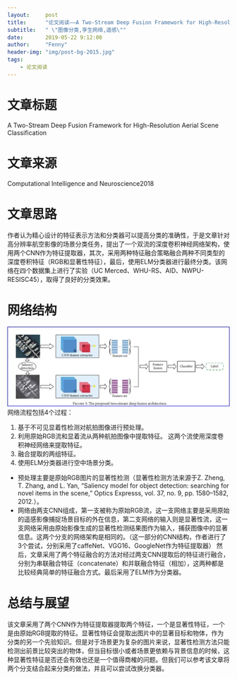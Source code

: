 ```yaml
---
layout:     post
title:      "论文阅读——A Two-Stream Deep Fusion Framework for High-Resolution Aerial Scene Classification"
subtitle:   " \"图像分类,孪生网络,遥感\""
date:       2019-05-22 9:12:00
author:     "Fenny"
header-img: "img/post-bg-2015.jpg"
tags:
    - 论文阅读
---
```


# 文章标题
A Two-Stream Deep Fusion Framework for High-Resolution Aerial Scene Classification

# 文章来源
Computational Intelligence and Neuroscience2018
# 文章思路
作者认为精心设计的特征表示方法和分类器可以提高分类的准确性，于是文章针对高分辨率航空影像的场景分类任务，提出了一个双流的深度卷积神经网络架构，使用两个CNN作为特征提取器，其次，采用两种特征融合策略融合两种不同类型的深度卷积特征（RGB和显著性特征），最后，使用ELM分类器进行最终分类。该网络在四个数据集上进行了实验（UC Merced、WHU-RS、AID、NWPU-RESISC45），取得了良好的分类效果。
# 网络结构
![tsdff](https://github.com/Fennyhhh/Fennyhhh.github.io/blob/master/paper_img/tsdff.jpg)
网络流程包括4个过程：
1. 基于不可见显着性检测对航拍图像进行预处理。
2. 利用原始RGB流和显着流从两种航拍图像中提取特征。 这两个流使用深度卷积神经网络来提取特征。
3. 融合提取的两组特征。
4. 使用ELM分类器进行空中场景分类。
* 预处理主要是原始RGB图片的显著性检测（显著性检测方法来源于Z. Zheng, T. Zhang, and L. Yan, “Saliency model for object detection: searching for novel items in the scene,” Optics Expresss, vol. 37, no. 9, pp. 1580–1582, 2012.）。
* 网络由两支CNN组成，第一支被称为原始RGB流，这一支网络主要是采用原始的遥感影像捕捉场景目标的外在信息，第二支网络的输入则是显著性流，这一支网络采用由原始影像生成的显著性检测结果图作为输入，捕获图像中的显著信息。这两个分支的网络架构是相同的。（这一部分的CNN结构，作者进行了3个尝试，分别采用了caffeNet、VGG16、GoogleNet作为特征提取器）
然后，文章采用了两个特征融合的方法对经过两支CNN提取后的特征进行融合，分别为串联融合特征（concatenate）和并联融合特征（相加），这两种都是比较经典简单的特征融合方式。最后采用了ELM作为分类器。
# 总结与展望  
该文章采用了两个CNN作为特征提取器提取两个特征，一个是显著性特征，一个是由原始RGB提取的特征。显著性特征会提取出图片中的显著目标和物体，作为分类的另一个先验知识。但是对于场景更为复杂的图片来说，显著性检测方法只能检测出前景比较突出的物体，但当目标很小或者场景更依赖与背景信息的时候，这种显著性特征是否还会有效也还是一个值得商榷的问题。但我们可以参考该文章将两个分支结合起来分类的做法，并且可以尝试改换分类器。
